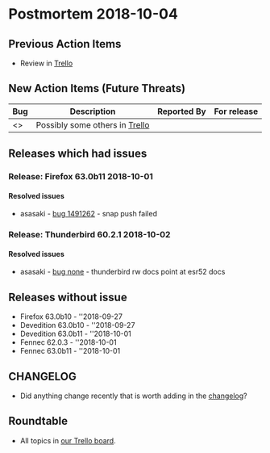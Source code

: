 # Postmortem 2018-10-04

## Previous Action Items

* Review in [Trello](https://trello.com/b/aLnCtUjm/releaseduty)

## New Action Items (Future Threats)

| Bug                                                           | Description                | Reported By         | For release |
| ------------------------------------------------------------- | -------------------------- | ------------------- | ----------- |
| <> | Possibly some others in [Trello](https://trello.com/b/aLnCtUjm/releaseduty) | | | | |

## Releases which had issues

### Release: Firefox 63.0b11 2018-10-01

#### Resolved issues
- asasaki - [bug 1491262](https://bugzil.la/1491262) - snap push failed
### Release: Thunderbird 60.2.1 2018-10-02

#### Resolved issues
- asasaki - [bug none](https://bugzil.la/none) - thunderbird rw docs point at esr52 docs

## Releases without issue

* Firefox 63.0b10 - ''2018-09-27
* Devedition 63.0b10 - ''2018-09-27
* Devedition 63.0b11 - ''2018-10-01
* Fennec 62.0.3 - ''2018-10-01
* Fennec 63.0b11 - ''2018-10-01

## CHANGELOG
- Did anything change recently that is worth adding in the [changelog](https://github.com/mozilla-releng/releasewarrior-2.0/blob/master/docs/CHANGELOG.md)?

## Roundtable
- All topics in [our Trello board](https://trello.com/b/aLnCtUjm/releaseduty).